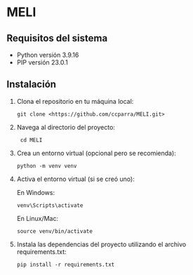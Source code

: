 # MELI
## Requisitos del sistema

- Python versión 3.9.16
- PIP versión 23.0.1

## Instalación

1. Clona el repositorio en tu máquina local:

   ```shell
   git clone <https://github.com/ccparra/MELI.git>

2. Navega al directorio del proyecto:
   
    ```shell
     cd MELI

3. Crea un entorno virtual (opcional pero se recomienda):

     ```shell
    python -m venv venv 

4. Activa el entorno virtual (si se creó uno):

    En Windows:
     ```shell
    venv\Scripts\activate
     ```

    En Linux/Mac:
     ```shell
    source venv/bin/activate

5. Instala las dependencias del proyecto utilizando el archivo requirements.txt:

     ```shell
     pip install -r requirements.txt